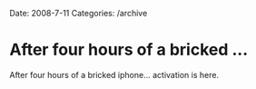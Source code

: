 Date: 2008-7-11
Categories: /archive

# After four hours of a bricked ...

After four hours of a bricked iphone... activation is here.
